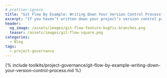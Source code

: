 ```yaml
---
# prettier-ignore
title: "Git Flow By Example: Writing Down Your Version Control Process"
excerpt: "If you haven’t written down your project’s version control process in all its unique glory, then you don’t have one!"
header:
  og_image: /assets/images/git-flow-feature-bugfix-branches.png
  teaser: /assets/images/git-flow-square.png
categories:
  - Blog
tags:
  - project-governance
---
```


{% include toolkits/project-governance/git-flow-by-example-writing-down-your-version-control-process.md %}
